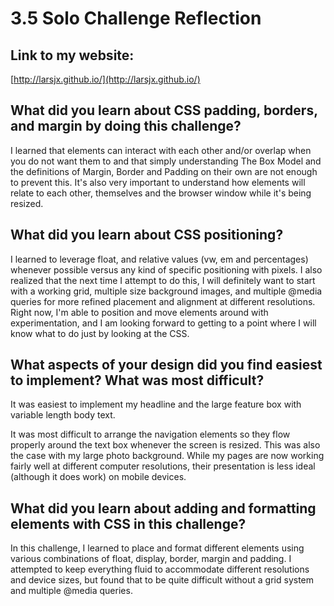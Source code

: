 # 3.5 Solo Challenge Reflection

## Link to my website:

[http://larsjx.github.io/](http://larsjx.github.io/)


## What did you learn about CSS padding, borders, and margin by doing this challenge?

I learned that elements can interact with each other and/or overlap when you do not want them to and that simply understanding The Box Model and the definitions of Margin, Border and Padding on their own are not enough to prevent this. It's also very important to understand how elements will relate to each other, themselves and the browser window while it's being resized.


## What did you learn about CSS positioning?

I learned to leverage float, and relative values (vw, em and percentages) whenever possible versus any kind of specific positioning with pixels. I also realized that the next time I attempt to do this, I will definitely want to start with a working grid, multiple size background images, and multiple @media queries for more refined placement and alignment at different resolutions. Right now, I'm able to position and move elements around with experimentation, and I am looking forward to getting to a point where I will know what to do just by looking at the CSS.


## What aspects of your design did you find easiest to implement? What was most difficult?

It was easiest to implement my headline and the large feature box with variable length body text.

It was most difficult to arrange the navigation elements so they flow properly around the text box whenever the screen is resized. This was also the case with my large photo background. While my pages are now working fairly well at different computer resolutions, their presentation is less ideal (although it does work) on mobile devices.


## What did you learn about adding and formatting elements with CSS in this challenge?

In this challenge, I learned to place and format different elements using various combinations of float, display, border, margin and padding. I attempted to keep everything fluid to accommodate different resolutions and device sizes, but found that to be quite difficult without a grid system and multiple @media queries.